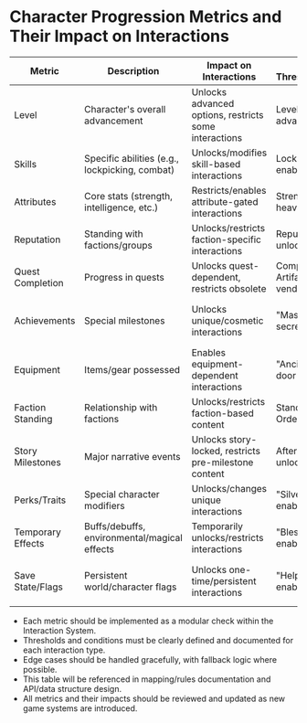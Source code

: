 # Character Progression Metrics and Their Impact on Interactions

| Metric            | Description                                      | Impact on Interactions                                 | Example Thresholds/Conditions         | Edge Cases/Notes                        |
|-------------------|--------------------------------------------------|--------------------------------------------------------|---------------------------------------|-----------------------------------------|
| Level             | Character's overall advancement                  | Unlocks advanced options, restricts some interactions  | Level >= 10 unlocks advanced dialogue | Temporary boosts, regression            |
| Skills            | Specific abilities (e.g., lockpicking, combat)   | Unlocks/modifies skill-based interactions              | Lockpicking >= 5 enables safe cracking| Temporary buffs, skill resets           |
| Attributes        | Core stats (strength, intelligence, etc.)        | Restricts/enables attribute-gated interactions         | Strength >= 8 to move heavy object    | Penalties, temporary boosts             |
| Reputation        | Standing with factions/groups                    | Unlocks/restricts faction-specific interactions        | Reputation > 50 unlocks quest         | Reputation loss, multiple factions       |
| Quest Completion  | Progress in quests                               | Unlocks quest-dependent, restricts obsolete            | Completed "Find Artifact" unlocks vendor | Quest resets, branching questlines   |
| Achievements      | Special milestones                               | Unlocks unique/cosmetic interactions                   | "Master Thief" unlocks secret fence  | Revocation (rare), hidden triggers      |
| Equipment         | Items/gear possessed                             | Enables equipment-dependent interactions               | "Ancient Key" unlocks door           | Equipment loss, temporary equipment      |
| Faction Standing  | Relationship with factions                       | Unlocks/restricts faction-based content                | Standing >= 75 with Order of Dawn     | Betrayal, dual membership               |
| Story Milestones  | Major narrative events                           | Unlocks story-locked, restricts pre-milestone content  | After "Coronation" unlocks court      | Alternate paths, missed milestones       |
| Perks/Traits      | Special character modifiers                      | Unlocks/changes unique interactions                    | "Silver Tongue" enables bribe option | Perk removal, trait conflicts           |
| Temporary Effects | Buffs/debuffs, environmental/magical effects     | Temporarily unlocks/restricts interactions             | "Blessing of Speed" enables trial    | Expiration, stacking effects            |
| Save State/Flags  | Persistent world/character flags                 | Unlocks one-time/persistent interactions               | "Helped Villager" enables reward     | Save scumming, flag corruption           |

- Each metric should be implemented as a modular check within the Interaction System.
- Thresholds and conditions must be clearly defined and documented for each interaction type.
- Edge cases should be handled gracefully, with fallback logic where possible.
- This table will be referenced in mapping/rules documentation and API/data structure design.
- All metrics and their impacts should be reviewed and updated as new game systems are introduced. 